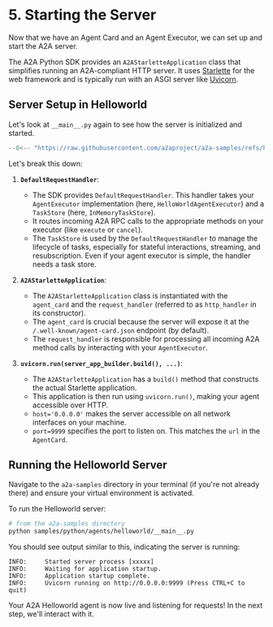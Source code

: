 # 5. Starting the Server

Now that we have an Agent Card and an Agent Executor, we can set up and start the A2A server.

The A2A Python SDK provides an `A2AStarletteApplication` class that simplifies running an A2A-compliant HTTP server. It uses [Starlette](https://www.starlette.io/) for the web framework and is typically run with an ASGI server like [Uvicorn](https://www.uvicorn.org/).

## Server Setup in Helloworld

Let's look at `__main__.py` again to see how the server is initialized and started.

```python { .no-copy }
--8<-- "https://raw.githubusercontent.com/a2aproject/a2a-samples/refs/heads/main/samples/python/agents/helloworld/__main__.py"
```

Let's break this down:

1. **`DefaultRequestHandler`**:

    - The SDK provides `DefaultRequestHandler`. This handler takes your `AgentExecutor` implementation (here, `HelloWorldAgentExecutor`) and a `TaskStore` (here, `InMemoryTaskStore`).
    - It routes incoming A2A RPC calls to the appropriate methods on your executor (like `execute` or `cancel`).
    - The `TaskStore` is used by the `DefaultRequestHandler` to manage the lifecycle of tasks, especially for stateful interactions, streaming, and resubscription. Even if your agent executor is simple, the handler needs a task store.

2. **`A2AStarletteApplication`**:

    - The `A2AStarletteApplication` class is instantiated with the `agent_card` and the `request_handler` (referred to as `http_handler` in its constructor).
    - The `agent_card` is crucial because the server will expose it at the `/.well-known/agent-card.json` endpoint (by default).
    - The `request_handler` is responsible for processing all incoming A2A method calls by interacting with your `AgentExecutor`.

3. **`uvicorn.run(server_app_builder.build(), ...)`**:
    - The `A2AStarletteApplication` has a `build()` method that constructs the actual Starlette application.
    - This application is then run using `uvicorn.run()`, making your agent accessible over HTTP.
    - `host='0.0.0.0'` makes the server accessible on all network interfaces on your machine.
    - `port=9999` specifies the port to listen on. This matches the `url` in the `AgentCard`.

## Running the Helloworld Server

Navigate to the `a2a-samples` directory in your terminal (if you're not already there) and ensure your virtual environment is activated.

To run the Helloworld server:

```bash
# from the a2a-samples directory
python samples/python/agents/helloworld/__main__.py
```

You should see output similar to this, indicating the server is running:

```console { .no-copy }
INFO:     Started server process [xxxxx]
INFO:     Waiting for application startup.
INFO:     Application startup complete.
INFO:     Uvicorn running on http://0.0.0.0:9999 (Press CTRL+C to quit)
```

Your A2A Helloworld agent is now live and listening for requests! In the next step, we'll interact with it.
